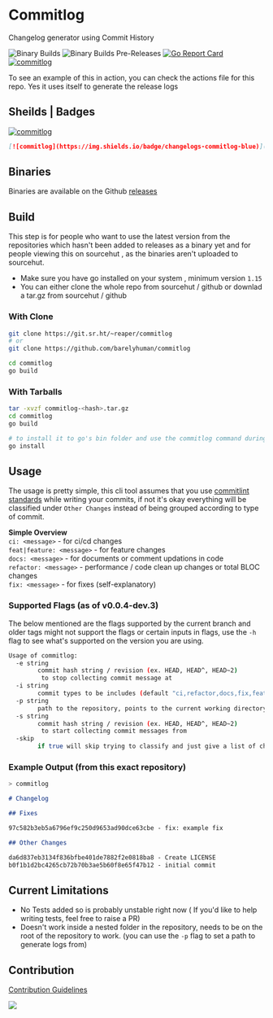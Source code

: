 # Commitlog

Changelog generator using Commit History

![Binary Builds](https://github.com/barelyhuman/commitlog/workflows/Binary%20Builds/badge.svg) 
![Binary Builds Pre-Releases](https://github.com/barelyhuman/commitlog/workflows/Binary%20Builds%20Pre-Releases/badge.svg)
[![Go Report Card](https://goreportcard.com/badge/github.com/barelyhuman/commitlog)](https://goreportcard.com/report/github.com/barelyhuman/commitlog)
[![commitlog](https://img.shields.io/badge/changelogs-commitlog-blue)](https://github.com/barelyhuman/commitlog)

To see an example of this in action, you can check the actions file for this repo. Yes it uses itself to generate the release logs

## Sheilds | Badges
[![commitlog](https://img.shields.io/badge/changelogs-commitlog-blue)](https://github.com/barelyhuman/commitlog)
```markdown
[![commitlog](https://img.shields.io/badge/changelogs-commitlog-blue)](https://github.com/barelyhuman/commitlog)
```

## Binaries 
Binaries are available on the Github [releases](https://github.com/barelyhuman/commitlog/releases)

## Build 
This step is for people who want to use the latest version from the repositories which hasn't been added to releases as a binary yet and for people viewing this on sourcehut , as the binaries aren't uploaded to sourcehut.

- Make sure you have go installed on your system , minimum version `1.15`
- You can either clone the whole repo from sourcehut / github or downlad a tar.gz from sourcehut / github 

### With Clone 

```sh 
git clone https://git.sr.ht/~reaper/commitlog
# or 
git clone https://github.com/barelyhuman/commitlog

cd commitlog 
go build 
```

### With Tarballs 
```sh
tar -xvzf commitlog-<hash>.tar.gz
cd commitlog 
go build 
```

```sh
# to install it to go's bin folder and use the commitlog command during dev or as a perm install
go install 
```

## Usage 

The usage is pretty simple, this cli tool assumes that you use [commitlint standards](https://github.com/conventional-changelog/commitlint#what-is-commitlint) while writing your commits, if not it's okay everything will be classified under `Other Changes` instead of being grouped according to type of commit. 

**Simple Overview**  
`ci: <message>` - for ci/cd changes   
`feat|feature: <message>` - for feature changes  
`docs: <message>` - for documents or comment updations in code  
`refactor: <message>` - performance / code clean up changes or total BLOC changes  
`fix: <message>` - for fixes (self-explanatory)  


### Supported Flags (as of v0.0.4-dev.3)

The below mentioned are the flags supported by the current branch and older tags might not support the flags 
or certain inputs in flags, use the `-h` flag to see what's supported on the version you are using.

```sh
Usage of commitlog:
  -e string
        commit hash string / revision (ex. HEAD, HEAD^, HEAD~2) 
         to stop collecting commit message at
  -i string
        commit types to be includes (default "ci,refactor,docs,fix,feat,test,chore,other")
  -p string
        path to the repository, points to the current working directory by default (default ".")
  -s string
        commit hash string / revision (ex. HEAD, HEAD^, HEAD~2) 
         to start collecting commit messages from
  -skip
        if true will skip trying to classify and just give a list of changes
```

 
### Example Output (from this exact repository)

```sh
> commitlog 
```

```markdown
# Changelog

## Fixes

97c582b3eb5a6796ef9c250d9653ad90dce63cbe - fix: example fix

## Other Changes

da6d837eb3134f836bfbe401de7882f2e0818ba8 - Create LICENSE
b0f1b1d2bc4265cb72b70b3ae5b60f8e65f47b12 - initial commit
```

## Current Limitations

- No Tests added so is probably unstable right now ( If you'd like to help writing tests, feel free to raise a PR)
- Doesn't work inside a nested folder in the repository, needs to be on the root of the repository to work. (you can use the `-p` flag to set a path to generate logs from)


## Contribution

[Contribution Guidelines](CONTRIBUTING.md)

<a href="https://www.buymeacoffee.com/barelyhuman"><img src="https://img.buymeacoffee.com/button-api/?text=Buy me a coffee&emoji=&slug=barelyhuman&button_colour=000000&font_colour=ffffff&font_family=Inter&outline_colour=ffffff&coffee_colour=FFDD00"></a>
